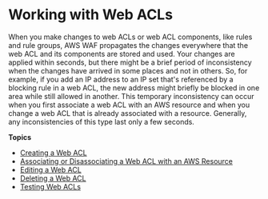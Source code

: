 # Working with Web ACLs<a name="web-acl-working-with"></a>

When you make changes to web ACLs or web ACL components, like rules and rule groups, AWS WAF propagates the changes everywhere that the web ACL and its components are stored and used\. Your changes are applied within seconds, but there might be a brief period of inconsistency when the changes have arrived in some places and not in others\. So, for example, if you add an IP address to an IP set that's referenced by a blocking rule in a web ACL, the new address might briefly be blocked in one area while still allowed in another\. This temporary inconsistency can occur when you first associate a web ACL with an AWS resource and when you change a web ACL that is already associated with a resource\. Generally, any inconsistencies of this type last only a few seconds\.

**Topics**
+ [Creating a Web ACL](web-acl-creating.md)
+ [Associating or Disassociating a Web ACL with an AWS Resource](web-acl-associating-aws-resource.md)
+ [Editing a Web ACL](web-acl-editing.md)
+ [Deleting a Web ACL](web-acl-deleting.md)
+ [Testing Web ACLs](web-acl-testing.md)